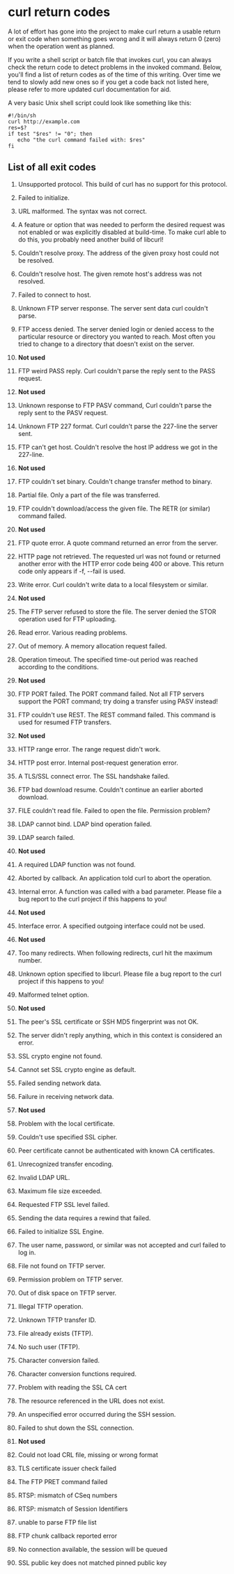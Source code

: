 # curl return codes

A lot of effort has gone into the project to make curl return a usable return
or exit code when something goes wrong and it will always return 0 (zero) when
the operation went as planned.

If you write a shell script or batch file that invokes curl, you can always
check the return code to detect problems in the invoked command. Below,
you'll find a list of return codes as of the time of this writing. Over time
we tend to slowly add new ones so if you get a code back not listed here,
please refer to more updated curl documentation for aid.

A very basic Unix shell script could look like something like this:

    #!/bin/sh
    curl http://example.com
    res=$?
    if test "$res" != "0"; then
       echo "the curl command failed with: $res"
    fi

## List of all exit codes

 1. Unsupported protocol. This build of curl has no support for this protocol.

 2. Failed to initialize.

 3. URL malformed. The syntax was not correct.

 4. A feature or option that was needed to perform the desired request was
    not enabled or was explicitly disabled at build-time. To make curl able
    to do this, you probably need another build of libcurl!

 5. Couldn't resolve proxy. The address of the given proxy host could not be resolved.

 6. Couldn't resolve host. The given remote host's address was not resolved.

 7. Failed to connect to host.

 8. Unknown FTP server response. The server sent data curl couldn't parse.

 9. FTP access denied. The server denied login or denied access to the
    particular resource or directory you wanted to reach. Most often you
    tried to change to a directory that doesn't exist on the server.

 10. **Not used**

 11. FTP weird PASS reply. Curl couldn't parse the reply sent to the PASS
    request.

 12. **Not used**

 13. Unknown response to FTP PASV command, Curl couldn't parse the reply
    sent to the PASV request.

 14. Unknown FTP 227 format. Curl couldn't parse the 227-line the server
    sent.
 
 15. FTP can't get host. Couldn't resolve the host IP address we got in the
    227-line.

 16. **Not used**

 17. FTP couldn't set binary. Couldn't change transfer method to binary.

 18. Partial file. Only a part of the file was transferred.

 19. FTP couldn't download/access the given file. The RETR (or similar)
    command failed.

 20. **Not used**

 21. FTP quote error. A quote command returned an error from the server.

 22. HTTP page not retrieved. The requested url was not found or returned
     another error with the HTTP error code being 400 or above. This return
     code only appears if -f, --fail is used.

 23. Write error. Curl couldn't write data to a local filesystem or similar.

 24. **Not used**

 25. The FTP server refused to store the file. The server denied the STOR
     operation used for FTP uploading.

 26. Read error. Various reading problems.

 27. Out of memory. A memory allocation request failed.

 28. Operation timeout. The specified time-out period was reached according to the
     conditions.

 29. **Not used**

 30. FTP PORT failed. The PORT command failed. Not all FTP servers support
     the PORT command; try doing a transfer using PASV instead!

 31. FTP couldn't use REST. The REST command failed. This command is used
     for resumed FTP transfers.

 32. **Not used**

 33. HTTP range error. The range request didn't work.
 
 34. HTTP post error. Internal post-request generation error.

 35. A TLS/SSL connect error. The SSL handshake failed.

 36. FTP bad download resume. Couldn't continue an earlier aborted download.
 
 37. FILE couldn't read file. Failed to open the file. Permission problem?

 38. LDAP cannot bind. LDAP bind operation failed.

 39. LDAP search failed.

 40. **Not used**

 41. A required LDAP function was not found.

 42. Aborted by callback. An application told curl to abort the operation.

 43. Internal error. A function was called with a bad parameter. Please file
     a bug report to the curl project if this happens to you!

 44. **Not used**

 45. Interface error. A specified outgoing interface could not be used.

 46. **Not used**

 47. Too many redirects. When following redirects, curl hit the maximum
     number.
 
 48. Unknown option specified to libcurl.  Please file a bug report to the
     curl project if this happens to you!

 49. Malformed telnet option.

 50. **Not used**

 51. The peer's SSL certificate or SSH MD5 fingerprint was not OK.

 52. The server didn't reply anything, which in this context is considered an error.

 53. SSL crypto engine not found.

 54. Cannot set SSL crypto engine as default.

 55. Failed sending network data.

 56. Failure in receiving network data.

 57. **Not used**

 58. Problem with the local certificate.

 59. Couldn't use specified SSL cipher.

 60. Peer certificate cannot be authenticated with known CA certificates.

 61. Unrecognized transfer encoding.

 62. Invalid LDAP URL.

 63. Maximum file size exceeded.

 64. Requested FTP SSL level failed.

 65. Sending the data requires a rewind that failed.

 66. Failed to initialize SSL Engine.

 67. The user name, password, or similar was not accepted and curl failed to log in.

 68. File not found on TFTP server.

 69. Permission problem on TFTP server.

 70. Out of disk space on TFTP server.

 71. Illegal TFTP operation.

 72. Unknown TFTP transfer ID.

 73. File already exists (TFTP).

 74. No such user (TFTP).

 75. Character conversion failed.

 76. Character conversion functions required.

 77. Problem with reading the SSL CA cert

 78. The resource referenced in the URL does not exist.

 79. An unspecified error occurred during the SSH session.

 80. Failed to shut down the SSL connection.

 81. **Not used**

 82. Could not load CRL file, missing or wrong format

 83. TLS certificate issuer check failed

 84. The FTP PRET command failed

 85. RTSP: mismatch of CSeq numbers

 86. RTSP: mismatch of Session Identifiers

 87. unable to parse FTP file list

 88. FTP chunk callback reported error

 89. No connection available, the session will be queued

 90. SSL public key does not matched pinned public key
